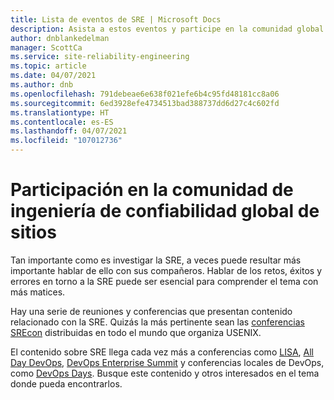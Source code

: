```yaml
---
title: Lista de eventos de SRE | Microsoft Docs
description: Asista a estos eventos y participe en la comunidad global de SRE.
author: dnblankedelman
manager: ScottCa
ms.service: site-reliability-engineering
ms.topic: article
ms.date: 04/07/2021
ms.author: dnb
ms.openlocfilehash: 791debeae6e638f021efe6b4c95fd48181cc8a06
ms.sourcegitcommit: 6ed3928efe4734513bad388737dd6d27c4c602fd
ms.translationtype: HT
ms.contentlocale: es-ES
ms.lasthandoff: 04/07/2021
ms.locfileid: "107012736"
---
```

# <a name="participate-in-the-global-site-reliability-engineering-community"></a>Participación en la comunidad de ingeniería de confiabilidad global de sitios

Tan importante como es investigar la SRE, a veces puede resultar más importante hablar de ello con sus compañeros. Hablar de los retos, éxitos y errores en torno a la SRE puede ser esencial para comprender el tema con más matices.

Hay una serie de reuniones y conferencias que presentan contenido relacionado con la SRE. Quizás la más pertinente sean las [conferencias SREcon](https://www.usenix.org/conferences/byname/925) distribuidas en todo el mundo que organiza USENIX.

El contenido sobre SRE llega cada vez más a conferencias como [LISA](https://www.usenix.org/conferences/byname/5), [All Day DevOps](https://www.alldaydevops.com), [DevOps Enterprise Summit](https://events.itrevolution.com) y conferencias locales de DevOps, como [DevOps Days](https://www.devopsdays.org). Busque este contenido y otros interesados en el tema donde pueda encontrarlos.
